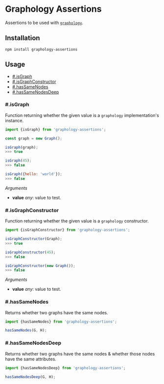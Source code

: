 # Graphology Assertions

Assertions to be used with [`graphology`](https://graphology.github.io).

## Installation

```
npm install graphology-assertions
```

## Usage

- [#.isGraph](#isgraph)
- [#.isGraphConstructor](#isgraphconstructor)
- [#.hasSameNodes](#hassamenodes)
- [#.hasSameNodesDeep](#hassamenodesdeep)

### #.isGraph

Function returning whether the given value is a `graphology` implementation's instance.

```js
import {isGraph} from 'graphology-assertions';

const graph = new Graph();

isGraph(graph);
>>> true

isGraph(45);
>>> false

isGraph({hello: 'world'});
>>> false
```

_Arguments_

- **value** _any_: value to test.

### #.isGraphConstructor

Function returning whether the given value is a `graphology` constructor.

```js
import {isGraphConstructor} from 'graphology-assertions';

isGraphConstructor(Graph);
>>> true

isGraphConstructor(45);
>>> false

isGraphConstructor(new Graph());
>>> false
```

_Arguments_

- **value** _any_: value to test.

### #.hasSameNodes

Returns whether two graphs have the same nodes.

```js
import {hasSameNodes} from 'graphology-assertions';

hasSameNodes(G, H);
```

### #.hasSameNodesDeep

Returns whether two graphs have the same nodes & whether those nodes have the same attributes.

```js
import {hasSameNodesDeep} from 'graphology-assertions';

hasSameNodesDeep(G, H);
```
